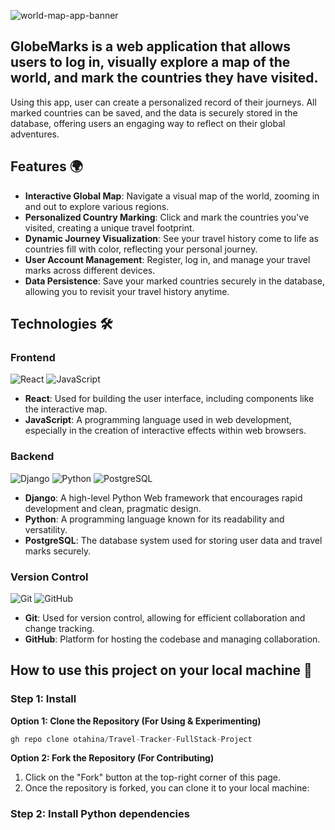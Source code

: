 ![world-map-app-banner](https://github.com/otahina/World-Map/assets/108225969/f7be9597-2189-44b9-a507-14b1c07bca64)


## GlobeMarks is a web application that allows users to log in, visually explore a map of the world, and mark the countries they have visited.

Using this app, user can create a personalized record of their journeys. All marked countries can be saved, and the data is securely stored in the database, offering users an engaging way to reflect on their global adventures.

## Features 🌍

* **Interactive Global Map**: Navigate a visual map of the world, zooming in and out to explore various regions.
* **Personalized Country Marking**: Click and mark the countries you've visited, creating a unique travel footprint.
* **Dynamic Journey Visualization**: See your travel history come to life as countries fill with color, reflecting your personal journey.
* **User Account Management**: Register, log in, and manage your travel marks across different devices.
* **Data Persistence**: Save your marked countries securely in the database, allowing you to revisit your travel history anytime.


## Technologies 🛠️

### Frontend
![React](https://img.shields.io/badge/React-20232A?style=for-the-badge&logo=react&logoColor=61DAFB)
![JavaScript](https://img.shields.io/badge/JavaScript-F7DF1E?style=for-the-badge&logo=javascript&logoColor=black)
* **React**: Used for building the user interface, including components like the interactive map.
* **JavaScript**: A programming language used in web development, especially in the creation of interactive effects within web browsers.

### Backend
![Django](https://img.shields.io/badge/Django-092E20?style=for-the-badge&logo=django&logoColor=white)
![Python](https://img.shields.io/badge/Python-3776AB?style=for-the-badge&logo=python&logoColor=white)
![PostgreSQL](https://img.shields.io/badge/PostgreSQL-316192?style=for-the-badge&logo=postgresql&logoColor=white)
* **Django**: A high-level Python Web framework that encourages rapid development and clean, pragmatic design.
* **Python**: A programming language known for its readability and versatility.
* **PostgreSQL**: The database system used for storing user data and travel marks securely.

### Version Control
![Git](https://img.shields.io/badge/Git-F05032?style=for-the-badge&logo=git&logoColor=white)
![GitHub](https://img.shields.io/badge/GitHub-100000?style=for-the-badge&logo=github&logoColor=white)
* **Git**: Used for version control, allowing for efficient collaboration and change tracking.
* **GitHub**: Platform for hosting the codebase and managing collaboration.

## How to use this project on your local machine 🩵

### Step 1: Install

**Option 1: Clone the Repository (For Using & Experimenting)**
```python
gh repo clone otahina/Travel-Tracker-FullStack-Project
```
**Option 2: Fork the Repository (For Contributing)**
1. Click on the "Fork" button at the top-right corner of this page.
2. Once the repository is forked, you can clone it to your local machine:

### Step 2: Install Python dependencies




